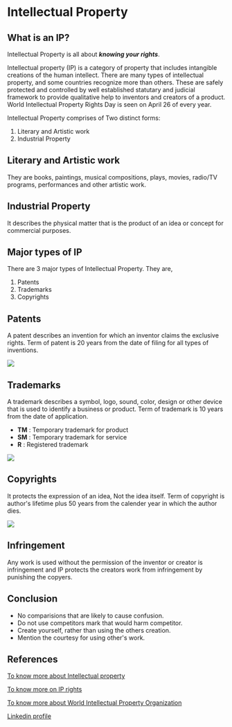 # **Intellectual Property**
## What is an IP?

Intellectual Property is all about ***knowing your rights***.

Intellectual property (IP) is a category of property that includes intangible creations of the human intellect. There are many types of intellectual property, and some countries recognize more than others. These are safely protected and controlled by well established statutary and judicial framework to provide qualitative help to inventors and creators of a product. World Intellectual Property Rights Day is seen on April 26 of every year.

Intellectual Property comprises of Two distinct forms:
1. Literary and Artistic work
1. Industrial Property
## Literary and Artistic work
They are books, paintings, musical compositions, plays, movies, radio/TV programs, performances and other artistic work.

## Industrial Property
It describes the physical matter that is the product of an idea or concept for commercial purposes.

## Major types of IP
There are 3 major types of Intellectual Property. They are,
1. Patents
1. Trademarks
1. Copyrights

## Patents
A patent describes an invention for which an inventor claims the exclusive rights. Term of patent is 20 years from the date of filing for all types of inventions.

![](https://image.slidesharecdn.com/finalppt-ip-120705063938-phpapp02/95/intellectual-property-rights-19-728.jpg?cb=1341470455)

## Trademarks
A trademark describes a symbol, logo, sound, color, design or other device that is used to identify a business or product. Term of trademark is 10 years from the date of application.
- **TM** : Temporary trademark for product
- **SM** : Temporary trademark for service
- **R** : Registered trademark

![](https://ebaqdesign.com/wp-content/uploads/2018/04/trademark-symbols.png)

## Copyrights
It protects the expression of an idea, Not the idea itself. Term of copyright is author's lifetime plus 50 years from the calender year in which the author dies.

![](https://vakilsearch.com/advice/wp-content/uploads/2016/09/copyrightinfringement-696x245.png)

## Infringement

Any work is used without the permission of the inventor or creator is infringement and IP protects the creators work from infringement by punishing the copyers.

## Conclusion

- No comparisions that are likely to cause confusion.
- Do not use competitors mark that would harm competitor.
- Create yourself, rather than using the others creation.
- Mention the courtesy for using other's work.

## References

[To know more about Intellectual property](https://en.wikipedia.org/wiki/Intellectual_property)

[To know more on IP rights](https://www.wto.org/english/tratop_e/trips_e/intel1_e.htm)

[To know more about World Intellectual Property Organization](https://en.wikipedia.org/wiki/World_Intellectual_Property_Organization)

[Linkedin profile](https://www.linkedin.com/in/mahalakshmi-kongari-7aaa04a7/)
